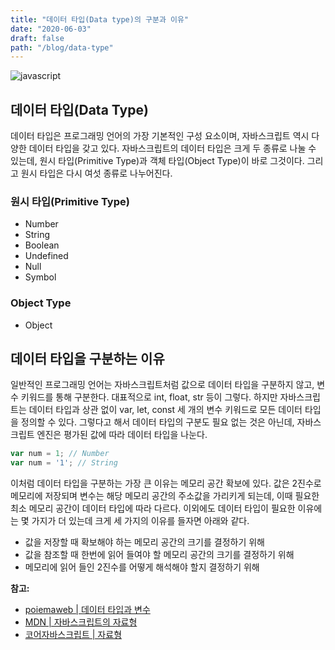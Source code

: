 ```yaml
---
title: "데이터 타입(Data type)의 구분과 이유"
date: "2020-06-03"
draft: false
path: "/blog/data-type"
---
```


![javascript](https://blog.martinwork.co.kr/images/javascript/javascript.png)

## 데이터 타입(Data Type)
데이터 타입은 프로그래밍 언어의 가장 기본적인 구성 요소이며, 자바스크립트 역시 다양한 데이터 타입을 갖고 있다.
자바스크립트의 데이터 타입은 크게 두 종류로 나눌 수 있는데, 원시 타입(Primitive Type)과 객체 타입(Object Type)이 바로 그것이다. 그리고 원시 타입은 다시 여섯 종류로 나누어진다.

### 원시 타입(Primitive Type)
- Number
- String
- Boolean
- Undefined
- Null
- Symbol

### Object Type
- Object

## 데이터 타입을 구분하는 이유
일반적인 프로그래밍 언어는 자바스크립트처럼 값으로 데이터 타입을 구분하지 않고, 변수 키워드를 통해 구분한다. 대표적으로 int, float, str 등이 그렇다. 하지만 자바스크립트는 데이터 타입과 상관 없이 var, let, const 세 개의 변수 키워드로 모든 데이터 타입을 정의할 수 있다. 그렇다고 해서 데이터 타입의 구분도 필요 없는 것은 아닌데, 자바스크립트 엔진은 평가된 값에 따라 데이터 타입을 나눈다.

```js
var num = 1; // Number
var num = '1'; // String
```

이처럼 데이터 타입을 구분하는 가장 큰 이유는 메모리 공간 확보에 있다. 값은 2진수로 메모리에 저장되며 변수는 해당 메모리 공간의 주소값을 가리키게 되는데, 이때 필요한 최소 메모리 공간이 데이터 타입에 따라 다르다. 이외에도 데이터 타입이 필요한 이유에는 몇 가지가 더 있는데 크게 세 가지의 이유를 들자면 아래와 같다.

- 값을 저장할 때 확보해야 하는 메모리 공간의 크기를 결정하기 위해
- 값을 참조할 때 한번에 읽어 들여야 할 메모리 공간의 크기를 결정하기 위해
- 메모리에 읽어 들인 2진수를 어떻게 해석해야 할지 결정하기 위해

**참고:**
- [poiemaweb | 데이터 타입과 변수](https://poiemaweb.com/js-data-type-variable)
- [MDN | 자바스크립트의 자료형](https://developer.mozilla.org/ko/docs/Web/JavaScript/Data_structures)
- [코어자바스크립트 | 자료형](https://ko.javascript.info/types)